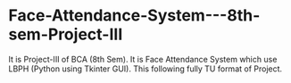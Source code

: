 # Face-Attendance-System---8th-sem-Project-III
It is Project-III of BCA (8th Sem). It is Face Attendance System which use LBPH (Python using Tkinter GUI). This following fully TU format of Project.

